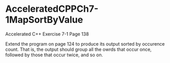 # AcceleratedCPPCh7-1MapSortByValue
Accelerated C++ Exercise 7-1
Page 138

Extend the program on page 124 to produce its output sorted by occurence count. 
That is, the output should group all the owrds that occur once, followed by those that occur twice, and so on. 
